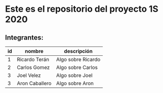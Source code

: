 
# Este es el repositorio del proyecto 1S 2020

## Integrantes:

id |nombre|descripción
---|---|---
1| Ricardo Terán | Algo sobre Ricardo
2| Carlos Gomez | Algo sobre Carlos
3| Joel Velez | Algo sobre Joel
3| Aron Caballero | Algo sobre Aron
